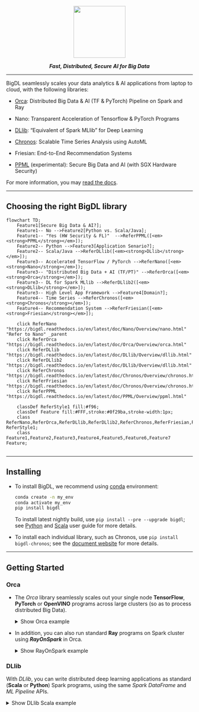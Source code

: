 <div align="center">

<p align="center"> <img src="docs/readthedocs/image/bigdl_logo.jpg" height="140px"><br></p>

_**Fast, Distributed, Secure AI for Big Data**_

</div>

---

BigDL seamlessly scales your data analytics & AI applications from laptop to cloud, with the following libraries:

- [Orca](#orca): Distributed Big Data & AI (TF & PyTorch) Pipeline on Spark and Ray

- Nano: Transparent Acceleration of Tensorflow & PyTorch Programs

- [DLlib](#dllib): “Equivalent of Spark MLlib” for Deep Learning

- [Chronos](#chronos): Scalable Time Series Analysis using AutoML

- Friesian: End-to-End Recommendation Systems

- [PPML](#ppml) (experimental): Secure Big Data and AI (with SGX Hardware Security)

For more information, you may [read the docs](https://bigdl.readthedocs.io/).

---

## Choosing the right BigDL library
```mermaid
flowchart TD;
    Feature1[Secure Big Data & AI?];
    Feature1-- No -->Feature2[Python vs. Scala/Java];
    Feature1-- "Yes (HW Security & FL)"  -->ReferPPML([<em><strong>PPML</strong></em>]);
    Feature2-- Python -->Feature3[Application Senario?];
    Feature2-- Scala/Java -->ReferDLlib([<em><strong>DLlib</strong></em>]);
    Feature3-- Accelerated TensorFlow / PyTorch -->ReferNano([<em><strong>Nano</strong></em>]);
    Feature3-- "Distributed Big Data + AI (TF/PT)" -->ReferOrca([<em><strong>Orca</strong></em>]);
    Feature3-- DL for Spark MLlib -->ReferDLlib2([<em><strong>DLlib</strong></em>]);
    Feature3-- High Level App Framework -->Feature4[Domain?];
    Feature4-- Time Series -->ReferChronos([<em><strong>Chronos</strong></em>]);
    Feature4-- Recommendation System -->ReferFriesian([<em><strong>Friesian</strong></em>]);
    
    click ReferNano "https://bigdl.readthedocs.io/en/latest/doc/Nano/Overview/nano.html" "Refer to Nano" _parent
    click ReferOrca "https://bigdl.readthedocs.io/en/latest/doc/Orca/Overview/orca.html"
    click ReferDLlib "https://bigdl.readthedocs.io/en/latest/doc/DLlib/Overview/dllib.html"
    click ReferDLlib2 "https://bigdl.readthedocs.io/en/latest/doc/DLlib/Overview/dllib.html"
    click ReferChronos "https://bigdl.readthedocs.io/en/latest/doc/Chronos/Overview/chronos.html"
    click ReferFriesian "https://bigdl.readthedocs.io/en/latest/doc/Chronos/Overview/chronos.html"
    click ReferPPML "https://bigdl.readthedocs.io/en/latest/doc/PPML/Overview/ppml.html"
    
    classDef ReferStyle1 fill:#f96;
    classDef Feature fill:#FFF,stroke:#0f29ba,stroke-width:1px;
    class ReferNano,ReferOrca,ReferDLlib,ReferDLlib2,ReferChronos,ReferFriesian,ReferPPML ReferStyle1;
    class Feature1,Feature2,Feature3,Feature4,Feature5,Feature6,Feature7 Feature;
    
```
---
## Installing

 - To install BigDL, we recommend using [conda](https://docs.conda.io/projects/conda/en/latest/user-guide/install/)  environment:

    ```bash
    conda create -n my_env 
    conda activate my_env
    pip install bigdl
    ```
    To install latest nightly build, use `pip install --pre --upgrade bigdl`; see [Python](https://bigdl.readthedocs.io/en/latest/doc/UserGuide/python.html) and [Scala](https://bigdl.readthedocs.io/en/latest/doc/UserGuide/scala.html) user guide for more details.

 - To install each individual library, such as Chronos, use `pip install bigdl-chronos`; see the [document website](https://bigdl.readthedocs.io/) for more details.
---

## Getting Started
### Orca

- The _Orca_ library seamlessly scales out your single node **TensorFlow**, **PyTorch** or **OpenVINO** programs across large clusters (so as to process distributed Big Data).

  <details><summary>Show Orca example</summary>
  <br/>

  You can build end-to-end, distributed data processing & AI programs using _Orca_ in 4 simple steps:

  ```python
  # 1. Initilize Orca Context (to run your program on K8s, YARN or local laptop)
  from bigdl.orca import init_orca_context, OrcaContext
  sc = init_orca_context(cluster_mode="k8s", cores=4, memory="10g", num_nodes=2) 

  # 2. Perform distribtued data processing (supporting Spark DataFrames,
  # TensorFlow Dataset, PyTorch DataLoader, Ray Dataset, Pandas, Pillow, etc.)
  spark = OrcaContext.get_spark_session()
  df = spark.read.parquet(file_path)
  df = df.withColumn('label', df.label-1)
  ...

  # 3. Build deep learning models using standard framework APIs
  # (supporting TensorFlow, PyTorch, Keras, OpenVino, etc.)
  from tensorflow import keras
  ...
  model = keras.models.Model(inputs=[user, item], outputs=predictions)  
  model.compile(...)

  # 4. Use Orca Estimator for distributed training/inference
  from bigdl.orca.learn.tf.estimator import Estimator
  est = Estimator.from_keras(keras_model=model)  
  est.fit(data=df,
          feature_cols=['user', 'item'],
          label_cols=['label'],
          ...)
  ```

  See [TensorFlow](https://bigdl.readthedocs.io/en/latest/doc/Orca/QuickStart/orca-tf-quickstart.html) and [PyTorch](https://bigdl.readthedocs.io/en/latest/doc/Orca/QuickStart/orca-pytorch-quickstart.html) quickstart, as well as the [document website](https://bigdl.readthedocs.io/), for more details.

  </details>  

- In addition, you can also run standard **Ray** programs on Spark cluster using _**RayOnSpark**_ in Orca.

  <details><summary>Show RayOnSpark example</summary>
  <br/>
  
  You can directly run Ray program on Spark cluster, and write Ray code inline with Spark code (so as to process the in-memory Spark RDDs or DataFrames) using _RayOnSpark_ in Orca.
 
  ```python
  # 1. Initilize Orca Context (to run your program on K8s, YARN or local laptop)
  from bigdl.orca import init_orca_context, OrcaContext
  sc = init_orca_context(cluster_mode="yarn", cores=4, memory="10g", num_nodes=2, init_ray_on_spark=True) 

  # 2. Convert Spark DataFrames to Ray Datasets
  spark = OrcaContext.get_spark_session()
  df = spark.read.parquet(file_path)
  from bigdl.orca.data import spark_df_to_ray_dataset
  dataset = spark_df_to_ray_dataset(df)
  
  # 3. Use Ray to operate on Ray Datasets
  import ray

  @ray.remote
  def consume(data) -> int:
     num_batches = 0
     for batch in data.iter_batches(batch_size=10):
         num_batches += 1
     return num_batches

  print(ray.get(consume.remote(dataset)))
  ```

  See the RayOnSpark [user guide](https://bigdl.readthedocs.io/en/latest/doc/Ray/Overview/ray.html) and [quickstart](https://bigdl.readthedocs.io/en/latest/doc/Ray/QuickStart/ray-quickstart.html) for more details.
  </details>  


### DLlib

With _DLlib_, you can write distributed deep learning applications as standard (**Scala** or **Python**) Spark programs, using the same *Spark DataFrame* and *ML Pipeline* APIs.

<details><summary>Show DLlib Scala example</summary>
<br/>

Image Classification using *DLlib* Keras-Style Scala API.

```scala
// 1. Init the context for DLlib
val sc = NNContext.initNNContext()

// 2. Define the model using Keras-style API in DLlib:
val input = Input[Float](inputShape = Shape(10))
val dense = Dense[Float](12).inputs(input)
val output = Activation[Float]("softmax").inputs(dense)
val model = Model(input, output)

// 3. Load Image data from local folder
val imgDF = NNImageReader.readImages(...).withColumn("label", ...)

// 4. compile and fit
model.compile(optimizer = RMSprop[Float](), loss = BinaryCrossEntropy[Float](), metrics = List(new Top1Accuracy[Float]()))

model.fit(trainingDF, labelCols = Array("label"), batchSize = 32, nbEpoch = 5)

```

<details><summary>Show DLlib Python example</summary>
<br/>

Image Classification using *DLlib* Keras-Style Python API.

```python
// 1. Init the context for DLlib
val sc = NNContext.initNNContext()

// 2. Define the model using Keras-style API in DLlib:
model = Sequential()
model.add(Convolution2D(...))
model.add(MaxPooling2D())
model.add(Flatten())
model.add(Dense(10, activation="softmax"))


// 2. Load Image data from local folder
(X_train, Y_train), (X_test, Y_test) = mnist.load_data(...)

// 3. compile
model.compile(loss='sparse_categorical_crossentropy', optimizer='adam', metrics=['accuracy'])
model.fit(X_train, Y_train, batch_size=32, nb_epoch=5)

```


  See the DLLib [NNframes](https://bigdl.readthedocs.io/en/latest/doc/DLlib/Overview/nnframes.html) and [Keras API](https://bigdl.readthedocs.io/en/latest/doc/DLlib/Overview/keras-api.html) user guides for more details.

</details>

### Chronos

The *Chronos* library makes it easy to build end-to-end time series analysis by applying AutoML to extremely large-scale time series prediction.

<details><summary>Show Chronos example</summary>
<br/>

You can train a time series model using _Chronos_ in 3 simple steps:

```python
# 1. Initialize Orca Context
from bigdl.orca import init_orca_context
init_orca_context(cluster_mode="yarn", cores=4, memory="10g", num_nodes=2, init_ray_on_spark=True)

# 2. Create `TSDataset` for your time series data
from bigdl.chronos.data import TSDataset
tsdata_train, tsdata_valid, tsdata_test\
        = TSDataset.from_pandas(df,
                                dt_col="dt_col",
                                target_col="target_col",
                                ...)

# 3. Train time series model using `AutoTSEstimator`
from bigdl.chronos.autots import AutoTSEstimator
autotsest = AutoTSEstimator(model='lstm')
ts_pipeline = autotsest.fit(data=tsdata_train,
                            validation_data=tsdata_valid)
ts_pipeline.predict(tsdata_test)
```

See the Chronos [user guide](https://bigdl.readthedocs.io/en/latest/doc/Chronos/Overview/chronos.html) and [example](https://bigdl.readthedocs.io/en/latest/doc/Chronos/QuickStart/chronos-autotsest-quickstart.html) for more details.

</details>

### PPML

*BigDL PPML* provides a **hardware (Intel SGX) protected** *Trusted Cluster Environment* for running distributed Big Data & AI applications (in a secure fashion on private or public cloud). See the PPML [tutorial](https://github.com/intel-analytics/BigDL/blob/main/ppml/README.md) and [user guide](https://bigdl.readthedocs.io/en/latest/doc/PPML/Overview/ppml.html) for more details.

## Getting Support

- [Mail List](mailto:bigdl-user-group+subscribe@googlegroups.com)
- [User Group](https://groups.google.com/forum/#!forum/bigdl-user-group)
- [Github Issues](https://github.com/intel-analytics/BigDL/issues)
---
## Citation

If you've found BigDL useful for your project, you may cite the [paper](https://arxiv.org/abs/2204.01715) as follows:

```
@inproceedings{dai2022bigdl,
  title={BigDL 2.0: Seamless Scaling of AI Pipelines from Laptops to Distributed Cluster},
  author={Dai, Jason (Jinquan) and Ding, Ding and Shi, Dongjie and Huang, Shengsheng and Wang, Jiao and Qiu, Xin and Huang, Kai and Song, Guoqiong and Wang, Yang and Gong, Qiyuan and Song, Jiaming and Yu, Shan and Zheng, Le and Chen, Yina and Deng, Junwei and Song, Ge},
  booktitle={Proceedings of the IEEE/CVF Conference on Computer Vision and Pattern Recognition},
  pages={21439--21446},
  year={2022}
}
```

